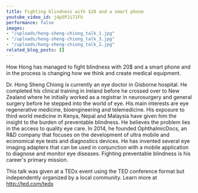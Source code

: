 ```yaml
---
title: Fighting blindness with $20 and a smart phone
youtube_video_id: j4p5PJi71FU
performance: false
images:
- "/uploads/hong-sheng-chiong_talk_1.jpg"
- "/uploads/hong-sheng-chiong_talk_3.jpg"
- "/uploads/hong-sheng-chiong_talk_2.jpg"
related_blog_posts: []
---
```


How Hong has managed to fight blindness with 20$ and a smart phone and in the process is changing how we think and create medical equipment.

Dr. Hong Sheng Chiong is currently an eye doctor in Gisborne hospital. He completed his clinical training in Ireland before he crossed over to New Zealand where he initially worked as a registrar in neurosurgery and general surgery before he stepped into the world of eye. His main interests are eye regenerative medicine, bioengineering and telemedicine. His exposure to third world medicine in Kenya, Nepal and Malaysia have given him the insight to the burden of preventable blindness. He believes the problem lies in the access to quality eye care. In 2014, he founded OphthalmicDocs, an R&D company that focuses on the development of ultra mobile and economical eye tests and diagnostics devices. He has invented several eye imaging adapters that can be used in conjunction with a mobile application to diagnose and monitor eye diseases. Fighting preventable blindness is his career's primary mission.

This talk was given at a TEDx event using the TED conference format but independently organized by a local community. Learn more at http://ted.com/tedx
